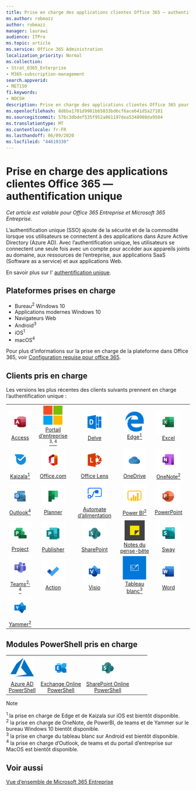 ```yaml
---
title: Prise en charge des applications clientes Office 365 — authentification unique
ms.author: robmazz
author: robmazz
manager: laurawi
audience: ITPro
ms.topic: article
ms.service: Office 365 Administration
localization_priority: Normal
ms.collection:
- Strat_O365_Enterprise
- M365-subscription-management
search.appverid:
- MET150
f1.keywords:
- NOCSH
description: Prise en charge des applications clientes Office 365 pour l’authentification unique.
ms.openlocfilehash: 8d6ba1701d9981bb5833bd6cf6ace641d5a27181
ms.sourcegitcommit: 576c3dbdef535f952a861197dea5348908da9504
ms.translationtype: MT
ms.contentlocale: fr-FR
ms.lasthandoff: 06/09/2020
ms.locfileid: "44619330"
---
```

# <a name="office-365-client-app-support--single-sign-on"></a>Prise en charge des applications clientes Office 365 — authentification unique

*Cet article est valable pour Office 365 Entreprise et Microsoft 365 Entreprise*.

L’authentification unique (SSO) ajoute de la sécurité et de la commodité lorsque vos utilisateurs se connectent à des applications dans Azure Active Directory (Azure AD). Avec l’authentification unique, les utilisateurs se connectent une seule fois avec un compte pour accéder aux appareils joints au domaine, aux ressources de l’entreprise, aux applications SaaS (Software as a service) et aux applications Web.

En savoir plus sur l' [authentification unique](https://docs.microsoft.com/azure/active-directory/manage-apps/what-is-single-sign-on).

## <a name="supported-platforms"></a>Plateformes prises en charge

 - Bureau<sup>2</sup> Windows 10
 - Applications modernes Windows 10
 - Navigateurs Web
 - Android<sup>3</sup>
 - iOS<sup>1</sup>
 - macOS<sup>4</sup>

Pour plus d’informations sur la prise en charge de la plateforme dans Office 365, voir [Configuration requise pour office 365](https://products.office.com/office-system-requirements).

## <a name="supported-clients"></a>Clients pris en charge

Les versions les plus récentes des clients suivants prennent en charge l’authentification unique :

| | | | | | |
|:---:|:---:|:---:|:---:|:---:|:---:|
| ![Icône Access](media/o365-access-64x64.png) <br> [Access](https://products.office.com/access) | ![Icône portail d’entreprise](media/o365-microsoft-64x64.png) <br> [Portail d’entreprise <br> <sup>3, 4</sup>](https://docs.microsoft.com/intune-user-help/sign-in-to-the-company-portal) | ![Icône Delve](media/o365-delve-64x64.png) <br> [Delve](https://products.office.com/business/intelligent-search) | ![Icône de serveur Edge](media/o365-edge-64x64.png) <br> [Edge<sup>1</sup>](https://www.microsoft.com/windows/microsoft-edge) | ![Icône Excel](media/o365-excel-64x64.png) <br> [Excel](https://products.office.com/excel) 
| ![Icône Kaizala](media/o365-kaizala-64x64.png) <br> [Kaizala<sup>1</sup>](https://products.office.com/en/business/microsoft-kaizala) | ![Icône Office.com](media/o365-office-64x64.png) <br> [Office.com](https://www.office.com/) | ![Icône de l’objectif](media/o365-lens-64x64.png) <br> [Office Lens](https://www.microsoft.com/p/office-lens/9wzdncrfj3t8?activetab=pivot%3Aoverviewtab) | ![Icône OneDrive entreprise](media/o365-OneDrive-64x64.png) <br> [OneDrive](https://products.office.com/onedrive-for-business/online-cloud-storage) | ![Icône OneNote](media/o365-OneNote-64x64.png) <br> [OneNote<sup>2</sup>](https://products.office.com/onenote) 
| ![Icône Outlook](media/o365-outlook-64x64.png) <br> [Outlook<sup>4</sup>](https://products.office.com/outlook) | ![Icône planificateur](media/o365-planner-64x64.png) <br> [Planner](https://products.office.com/business/task-management-software) | ![Icône de mise en marche automatique](media/o365-flow-64x64.png) <br> [Automate d’alimentation <br>](https://flow.microsoft.com) | ![Icône PowerBI](media/o365-powerbi-64x64.png) <br> [Power BI<sup>2</sup>](https://powerbi.microsoft.com)| ![Icône PowerPoint](media/o365-powerpoint-64x64.png) <br> [PowerPoint](https://products.office.com/powerpoint) 
| ![Icône Project](media/o365-project-64x64.png) <br> [Project](https://products.office.com/project) | ![Icône Publisher](media/o365-publisher-64x64.png) <br> [Publisher](https://products.office.com/publisher) | ![Icône de SharePoint](media/o365-sharepoint-64x64.png) <br> [SharePoint](https://products.office.com/sharepoint) | ![Icône de pense-bête](media/o365-stickynotes-64x64.png) <br> [Notes du pense-bête](https://www.microsoft.com/p/microsoft-sticky-notes/9nblggh4qghw)  | ![Icône Sway](media/o365-sway-64x64.png) <br> [Sway](https://sway.com) 
| ![Icône Teams](media/o365-teams-64x64.png) <br> [Teams<sup>2, 4</sup>](https://products.office.com/microsoft-teams/group-chat-software) | ![Icône action](media/o365-todo-64x64.png) <br> [Action](https://todo.microsoft.com) | ![Icône Visio](media/o365-visio-64x64.png) <br> [Visio](https://products.office.com/visio/flowchart-software) | ![Icône de tableau blanc](media/o365-whiteboard-64x64.png) <br> [Tableau blanc<sup>3</sup>](https://whiteboard.microsoft.com/) | ![Icône Word](media/o365-word-64x64.png) <br> [Word](https://products.office.com/word) 
| ![Icône Yammer](media/o365-yammer-64x64.png) <br> [Yammer<sup>2</sup>](https://products.office.com/yammer/yammer-overview) |

## <a name="supported-powershell-modules"></a>Modules PowerShell pris en charge

| | | | | | |
|:---:|:---:|:---:|:---:|:---:|:---:|
| ![Icône Azure](media/o365-azure-64x64.png) <br> [Azure AD <br> PowerShell](https://docs.microsoft.com/powershell/azure/active-directory/overview?view=azureadps-2.0) | ![Icône Exchange](media/o365-exchange-64x64.png) <br> [Exchange Online <br> PowerShell](https://docs.microsoft.com/powershell/exchange/exchange-online/exchange-online-powershell?view=exchange-ps) | ![Icône de SharePoint](media/o365-sharepoint-64x64.png) <br> [SharePoint Online <br> PowerShell](https://docs.microsoft.com/powershell/sharepoint/sharepoint-online/connect-sharepoint-online)

> [!NOTE]
> <sup>1</sup> la prise en charge de Edge et de Kaizala sur iOS est bientôt disponible. <br>
> <sup>2</sup> la prise en charge de OneNote, de PowerBI, de teams et de Yammer sur le bureau Windows 10 bientôt disponible. <br>
> <sup>3</sup> la prise en charge du tableau blanc sur Android est bientôt disponible. <br>
> <sup>4</sup> la prise en charge d’Outlook, de teams et du portail d’entreprise sur MacOS est bientôt disponible. <br>

## <a name="see-also"></a>Voir aussi

[Vue d’ensemble de Microsoft 365 Entreprise](https://docs.microsoft.com/microsoft-365/enterprise/microsoft-365-overview)
